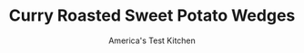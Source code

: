 ---
layout: ../../layouts/MarkdownPostLayout.astro
title: Curry Roasted Sweet Potato Wedges
author: America's Test Kitchen
pubDate: 2023-03-15
description: "For our roasted sweet potato wedges, we needed to cut the wedges wide enough so that they’d maintain their shape once they were cooked."
image_url: https://res.cloudinary.com/hksqkdlah/image/upload/ar_1:1,c_fill,dpr_2.0,f_auto,fl_lossy.progressive.strip_profile,g_faces:auto,q_auto:low,w_344/33620_sfs-curry-roasted-sweet-potato-wedges-5
tags: ["Side Dishes","Potatoes","Cookbook Collection"]
calories: 1048
protein: 2
carbohydrates: 31
fats: 
fiber: 5
ingredients: ["2 pounds small, sweet potatoes, unpeeled, cut lengthwise into 1 1/2-inch wedges","2 tablespoons, olive oil","4 teaspoons, curry powder","1/2 teaspoon, Salt","1/2 teaspoon, pepper"]
serves: 6
time: "55 minutes"
instructions: ["Adjust oven rack to middle position and heat oven to 450 degrees. Line rimmed baking sheet with parchment paper. Toss all ingredients together in bowl.","Arrange potatoes, skin side down, in single layer on prepared sheet. Roast until lightly browned and tender, about 30 minutes. Serve."]
nutrition: ["528 mg Potassium","76 mg Phosphorus","53 mg Calcium","1 mg Iron","41 mg Magnesium","277 mg Sodium","4 g Fat","3 g Monounsaturated","3 mg Vitamin C","5 g Fiber","17 µg Folate (food)","6 g Sugars","7 µg Vitamin K","116 g Water","31 g Carbs","17 µg Folate equivalent (total)","2 g Protein","1 mg Vitamin E","1072 µg Vitamin A","174 kcal Energy","1048 calories"]
notes: "We prefer to use small potatoes, about 8 ounces each, because they fit more uniformly on the baking sheet. They should be of similar size so they cook at the same rate. Be sure to scrub and dry the whole potatoes thoroughly before cutting them into wedges and tossing them with the oil and spices."
---